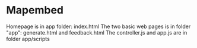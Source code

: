 # Mapembed
Homepage is in app folder: index.html
The two basic web pages is in folder "app": generate.html and feedback.html
The controller.js and app.js are in folder app/scripts
